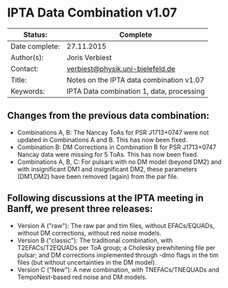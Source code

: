 # IPTA Data Combination v1.07

| Status:   | Complete |
| --------- | -------- |
| Date complete: | 27.11.2015 |
| Author(s):| Joris Verbiest |
| Contact:  | verbiest@physik.uni-bielefeld.de |
| Title:    | Notes on the IPTA data combination v1.07 |
| Keywords: | IPTA Data combination 1, data, processing |

## Changes from the previous data combination:

  * Combinations A, B: The Nancay ToAs for PSR J1713+0747 were not updated in Combinations A and B. This has now been fixed. 
  * Combination B: DM Corrections in Combination B for PSR J1713+0747 Nancay data were missing for 5 ToAs. This has now been fixed.
  * Combinations A, B, C: For pulsars with no DM model (beyond DM2) and with insignificant DM1 and insignificant DM2, these parameters (DM1,DM2) have been removed (again) from the par file.

## Following discussions at the IPTA meeting in Banff, we present three releases: 

  * Version A ("raw"): The raw par and tim files, without EFACs/EQUADs, without DM corrections, without red noise models.
  * Version B ("classic"): The traditional combination, with T2EFACs/T2EQUADs per ToA group; a Cholesky prewhitening file per pulsar; and DM corrections implemented through -dmo flags in the tim files (but without uncertainties in the DM model).
  * Version C ("New"): A new combination, with TNEFACs/TNEQUADs and TempoNest-based red noise and DM models. 


